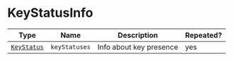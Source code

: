 # KeyStatusInfo

Type|Name|Description|Repeated?
-|-|-|-
[`KeyStatus`](keystatus)|`keyStatuses`|Info about key presence|yes